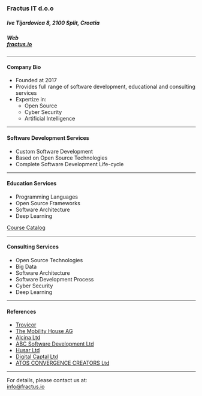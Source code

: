 

### Fractus IT d.o.o <br>
##### Ive Tijardovica 8, 2100 Split, Croatia<br>
##### Web<br>[fractus.io](https://fractus.io)<br>

---

#### Company Bio<br>
- Founded at 2017
- Provides full range of software development, educational and consulting services
- Expertize in:
	- Open Source
	- Cyber Security
	- Artificial Intelligence

---

#### Software Development Services <br>
- Custom Software Development
- Based on Open Source Technologies
- Complete Software Development Life-cycle 
   
---

#### Education Services<br>
- Programming Languages 
- Open Source Frameworks
- Software Architecture
- Deep Learning

[Course Catalog](https://gitpitch.com/fractus-io/course-catalog/master?grs=github&t=white#/)
    
---

#### Consulting Services<br>
- Open Source Technologies
- Big Data
- Software Architecture
- Software Development Process
- Cyber Security
- Deep Learning

---

#### References<br>
- [Trovicor](https://trovicor.com/en/)
- [The Mobility House AG](https://www.mobilityhouse.com/int_en/)
- [Alcina Ltd](http://www.alcina.hr/en/)
- [ABC Software Development Ltd](https://www.abc-softwaredev.com/)
- [Husar Ltd](https://www.husar.hr/en/)
- [Digital Captal Ltd](http://www.digi-capital.co.uk/)
- [ATOS CONVERGENCE CREATORS Ltd](https://atos.net/hr/hrvatska)
    
---


For details, please contact us at:<br>
[info@fractus.io](mailto:info@fractus.io)<br>



